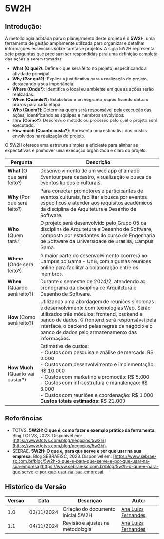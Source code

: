 # 5W2H 

## Introdução:
A metodologia adotada para o planejamento deste projeto é o **5W2H**, uma ferramenta de gestão amplamente utilizada para organizar e detalhar informações essenciais sobre tarefas e projetos. A sigla 5W2H representa sete perguntas que precisam ser respondidas para uma definição completa das ações a serem tomadas:

- **What (O quê?)**: Define o que será feito no projeto, especificando a atividade principal.
- **Why (Por quê?)**: Explica a justificativa para a realização do projeto, destacando a sua importância.
- **Where (Onde?)**: Identifica o local ou ambiente em que as ações serão realizadas.
- **When (Quando?)**: Estabelece o cronograma, especificando datas e prazos para cada etapa.
- **Who (Quem?)**: Determina quem será responsável pela execução das ações, identificando as equipes e membros envolvidos.
- **How (Como?)**: Descreve o método ou processo pelo qual o projeto será executado.
- **How much (Quanto custa?)**: Apresenta uma estimativa dos custos envolvidos na realização do projeto.

O 5W2H oferece uma estrutura simples e eficiente para alinhar as expectativas e promover uma execução organizada e clara do projeto.


| Pergunta                | Descrição                                                                                                                                                                                                                                                                                                                                     |
|-------------------------|-----------------------------------------------------------------------------------------------------------------------------------------------------------------------------------------------------------------------------------------------------------------------------------------------------------------------------------------------|
| **What** (O que será feito?)        | Desenvolvimento de um web app chamado Eventour para cadastro, visualização e busca de eventos típicos e culturais.                                                                                                                                                                                                                            |
| **Why** (Por que será feito?)       | Para conectar promotores e participantes de eventos culturais, facilitar a busca por eventos específicos e atender aos requisitos acadêmicos da disciplina de Arquitetura e Desenho de Software.                                                                                                                                                    |
| **Who** (Quem fará?)               | O projeto será desenvolvido pelo Grupo 05 da disciplina de Arquitetura e Desenho de Software, composto por estudantes do curso de Engenharia de Software da Universidade de Brasília, Campus Gama.                                                                                                                                            |
| **Where** (Onde será feito?)        | A maior parte do desenvolvimento ocorrerá no Campus do Gama - UnB, com algumas reuniões online para facilitar a colaboração entre os membros.                                                                                                                                                                                                 |
| **When** (Quando será feito?)       | Durante o semestre de 2024/2, atendendo ao cronograma da disciplina de Arquitetura e Desenho de Software.                                                                                                                                                                                                                                                  |
| **How** (Como será feito?)          | Utilizando uma abordagem de reuniões síncronas e desenvolvimento com tecnologias Web. Serão utilizados três módulos: frontend, backend e banco de dados. O frontend será responsável pela interface, o backend pelas regras de negócio e o banco de dados pelo armazenamento das informações.                                                 |
| **How Much** (Quanto vai custar?)   | Estimativa de custos:<br> - Custos com pesquisa e análise de mercado: R$ 2.000<br> - Custos com desenvolvimento e implementação: R$ 10.000<br> - Custos com marketing e promoção: R$ 5.000<br> - Custos com infraestrutura e manutenção: R$ 3.000<br> - Custos com reuniões e coordenação: R$ 1.000<br> **Custos totais estimados**: R$ 21.000 |


## Referências

- TOTVS. **5W2H: O que é, como fazer e exemplo prático da ferramenta**. Blog TOTVS, 2023. Disponível em: [https://www.totvs.com/blog/negocios/5w2h/](https://www.totvs.com/blog/negocios/5w2h/). 
- SEBRAE. **5W2H: O que é, para que serve e por que usar na sua empresa**. Blog SEBRAE/SC, 2023. Disponível em: [https://www.sebrae-sc.com.br/blog/5w2h-o-que-e-para-que-serve-e-por-que-usar-na-sua-empresa](https://www.sebrae-sc.com.br/blog/5w2h-o-que-e-para-que-serve-e-por-que-usar-na-sua-empresa). 


## Histórico de Versão

| Versão | Data       | Descrição                                | Autor                                                      |
|--------|------------|------------------------------------------|------------------------------------------------------------|
| 1.0    | 03/11/2024 | Criação do documento inicial 5W2H       | [Ana Luíza Fernandes](https://github.com/analufernanndess) |
| 1.1    | 04/11/2024 | Revisão e ajustes na metodologia        | [Ana Luíza Fernandes](https://github.com/analufernanndess)                                         |
